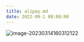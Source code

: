 ```yaml
---
title: alipay.md
date: 2022-09-1 08:00:00
---
```

![image-20230314160312122](https://gwzone.oss-cn-beijing.aliyuncs.com/typora-user-images/image-20230314160312122.png)